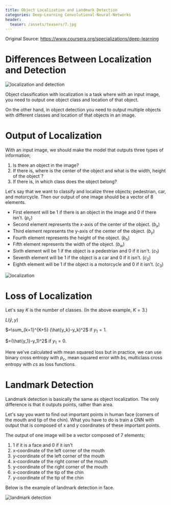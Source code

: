 ```yaml
---
title: Object Localization and Landmark Detection
categories: Deep-Learning Convolutional-Neural-Networks
header:
  teaser: /assets/teasers/7.jpg
---
```




Original Source: https://www.coursera.org/specializations/deep-learning



# Differences Between Localization and Detection

![localization and detection](https://lh3.googleusercontent.com/EaoqW5CbLqDibcxtYI6BlE5QQxaILPHpMANtx0NM18f2VWqZ2dUgMw7Q-A4d5zCAcS2QDCT9-Qs96E2T-h4ILnEmQmKne7-mFBioQFLqhE8L2mdfrzpsHhH4Kz7D_Rgu6S5EZRgvdQ=w2400)

Object classification with localization is a task where with an input image, you need to output one object class and location of that object.

On the other hand, in object detection you need to output multiple objects with different classes and location of that objects in an image.

# Output of Localization

With an input image, we should make the model that outputs three types of information;
1. Is there an object in the image?
2. If there is, where is the center of the object and what is the width, height of the object`?
3. If there is, in which class does the object belong?

Let's say that we want to classify and localize three objects; pedestrian, car, and motorcycle. Then our output of one image should be a vector of 8 elements.

* First element will be 1 if there is an object in the image and 0 if there isn't. ($p_c$)
* Second element represents the x-axis of the center of the object. ($b_x$)
* Third element represents the y-axis of the center of the object. ($b_y$)
* Fourth element represents the height of the object. ($b_h$)
* Fifth element represents the width of the object. ($b_w$)
* Sixth element will be 1 if the object is a pedestrian and 0 if it isn't. ($c_1$)
* Seventh element will be 1 if the object is a car and 0 if it isn't. ($c_2$)
* Eighth element will be 1 if the object is a motorcycle and 0 if it isn't. ($c_3$)

![localization](https://lh3.googleusercontent.com/ZsbWrEDd3RkbKWbqWW3mgQmYQj5wsgJW7RGPEEs3ccQ5ZG25RURogoaIinvJWpdCdOPthiiskkZgRNxYVDSo6rbvbtOtyaJTdGakfhKk5gPYEaLUIGq0ZHAoSTPwh8U2LhOg0YVXcQ=w2400)

# Loss of Localization

Let's say $K$ is the number of classes. (In the above example, $K=3$.)

$L(\hat{y},y)$

$=\sum_{k=1}^{K+5} (\hat{y_k}-y_k)^2$ if $y_1=1$.

$=(\hat{y_1}-y_1)^2$ if $y_1=0$.

Here we've calculated with mean squared loss but in practice, we can use binary cross entropy with $p_c$, mean squared error with $b$s, multiclass cross entropy with $c$s as loss functions.

# Landmark Detection

Landmark detection is basically the same as object localization. The only difference is that it outputs points, rather than area.

Let's say you want to find out important points in human face (corners of the mouth and tip of the chin). What you have to do is train a CNN with output that is composed of x and y coordinates of these important points.

The output of one image will be a vector composed of 7 elements;
1. 1 if it is a face and 0 if it isn't
2. x-coordinate of the left corner of the mouth
3. y-coordinate of the left corner of the mouth
4. x-coordinate of the right corner of the mouth
5. y-coordinate of the right corner of the mouth
6. x-coordinate of the tip of the chin
7. y-coordinate of the tip of the chin

Below is the example of landmark detection in face.

![landmark detection](https://lh3.googleusercontent.com/LJvMeVcuyjBEhHKuo9M8ditX67MnGghSeN3FXy8WKExNIM0fLDZE7HmJKCLe1J8PBrwfta2HUiHPVroBOIswlZcz-UV8SwlBRiVcK_ztxj0cNqK3FHdqaukMH9RE1BH0Cdhyy7evng=w2400)
